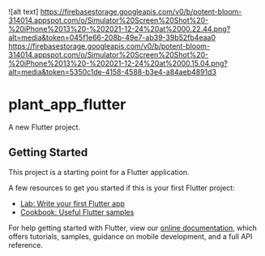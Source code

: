 ![alt text] https://firebasestorage.googleapis.com/v0/b/potent-bloom-314014.appspot.com/o/Simulator%20Screen%20Shot%20-%20iPhone%2013%20-%202021-12-24%20at%2000.22.44.png?alt=media&token=045f1e66-208b-49e7-ab39-39b52fb4eaa0 https://firebasestorage.googleapis.com/v0/b/potent-bloom-314014.appspot.com/o/Simulator%20Screen%20Shot%20-%20iPhone%2013%20-%202021-12-24%20at%2000.15.04.png?alt=media&token=5350c1de-4158-4588-b3e4-a84aeb4891d3

# plant_app_flutter

A new Flutter project.

## Getting Started

This project is a starting point for a Flutter application.

A few resources to get you started if this is your first Flutter project:

- [Lab: Write your first Flutter app](https://flutter.dev/docs/get-started/codelab)
- [Cookbook: Useful Flutter samples](https://flutter.dev/docs/cookbook)

For help getting started with Flutter, view our
[online documentation](https://flutter.dev/docs), which offers tutorials,
samples, guidance on mobile development, and a full API reference.

